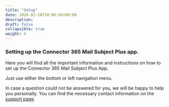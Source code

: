 ```yaml
---
title: "Setup"
date: 2020-02-28T10:08:56+09:00
description: 
draft: false
collapsible: true
weight: 4
---
```

### Setting up the Connector 365 Mail Subject Plus app.

Here you will find all the important information and instructions on how to set up the Connector 365 Mail Subject Plus App.

Just use either the bottom or left navigation menu.

In case a question could not be answered for you, we will be happy to help you personally. You can find the necessary contact information on the [support page](en-us/apps/mailsubject/help-support/).